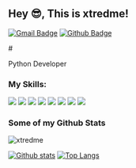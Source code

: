 ## Hey 😎, This is xtredme!
[![Gmail Badge](https://img.shields.io/badge/-apply.powder.0p@icloud.com-c14438?style=flat&logo=Gmail&logoColor=white&link=mailto:apply.powder.0p@icloud.com)](mailto:apply.powder.0p@icloud.com) [![Github Badge](https://img.shields.io/badge/-xtredme-grey?style=flat&logo=github&logoColor=white&link=https://github.com/xtredme/)](https://www.github.com/xtredme/) 

#<p align='left'>Python Developer</p>

### My Skills:
![](https://img.shields.io/badge/Python-blue?logo=python&logoColor=white&link=https%3A%2F%2Fwww.python.org)
![](https://img.shields.io/badge/Django-green?logo=Django&logoColor=black)
![](https://img.shields.io/badge/Docker-blue?logo=Docker&logoColor=white)
![](https://img.shields.io/badge/PostgreSQL-white?logo=PostgreSQL&logoColor=black)
![](https://img.shields.io/badge/Aiogram-blue?logoColor=White)
![](https://img.shields.io/badge/HTML-%23825768?logo=HTML&logoColor=White)
![](https://img.shields.io/badge/CSS-%23577f82?logo=CSS&logoColor=White)
![](https://img.shields.io/badge/Autocad-%23871720?logo=Autocad&logoColor=White)


### Some of my Github Stats
<p align=left> <img src=https://komarev.com/ghpvc/?username=xtredme alt=xtredme /> </p>

[![Github stats](https://github-readme-stats.vercel.app/api?username=xtredme&show_icons=true&include_all_commits=true)](https://github.com/xtredme/github-readme-stats)
[![Top Langs](https://github-readme-stats.vercel.app/api/top-langs/?username=xtredme&layout=compact)](https://github.com/xtredme/github-readme-stats)
